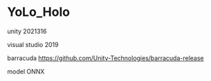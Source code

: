 # YoLo_Holo
unity 2021316

visual studio 2019

barracuda https://github.com/Unity-Technologies/barracuda-release

model ONNX


